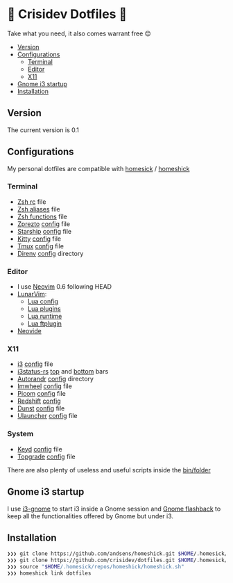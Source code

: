# 🤟 Crisidev Dotfiles 🤟

Take what you need, it also comes warrant free 😊

* [Version](#version)
* [Configurations](#configurations)
    * [Terminal](#terminal)
    * [Editor](#editor)
    * [X11](#x11)
* [Gnome i3 startup](#gnome-i3-startup)
* [Installation](#installation)

## Version
The current version is 0.1

## Configurations
My personal dotfiles are compatible with [homesick](https://github.com/technicalpickles/homesick) / [homeshick](https://github.com/andsens/homeshick)

### Terminal
* [Zsh rc](/home/.zshrc) file
* [Zsh aliases](/home/.zsh_aliases) file
* [Zsh functions](/home/.zsh_functions) file
* [Zprezto](https://github.com/sorin-ionescu/prezto) [config](/home/.zpreztorc) file
* [Starship](https://starship.rs) [config](/home/.config/starship.toml) file
* [Kitty](https://sw.kovidgoyal.net/kitty/) [config](/home/.config/kitty) file
* [Tmux](https://github.com/tmux/tmux/wiki) [config](/home/.tmux.conf) file
* [Direnv](https://direnv.net/) [config](/home/.config/direnv) directory

### Editor
* I use [Neovim](https://neovim.io) 0.6 following HEAD
* [LunarVim](https://lunarvim.org):
    - [Lua config](/home/.config/lvim/config.lua)
    - [Lua plugins](/home/.config/lvim/lua/user/plugins.lua)
    - [Lua runtime](/home/.config/lvim/lua/user)
    - [Lua ftplugin](/home/.config/lvim/ftplugin)
* [Neovide](https://github.com/neovide/neovide)

### X11
* [i3](https://i3wm.org/) [config](/home/.config/i3/config) file
* [i3status-rs](https://github.com/greshake/i3status-rust) [top](/home/.config/i3/config/top.toml) and [bottom](/home/.config/i3/config/bottom.toml) bars
* [Autorandr](https://github.com/phillipberndt/autorandr) [config](/home/.config/autorandr) directory
* [Imwheel](https://manpages.ubuntu.com/manpages/artful/man1/imwheel.1.html) [config](/home/.imwheelrc) file
* [Picom](https://github.com/yshui/picom) [config](/home/.config/picom/picom.conf) file
* [Redshift](https://wiki.archlinux.org/title/redshift) [config](/home/.config/redshift/redshift.conf)
* [Dunst](https://dunst-project.org/) [config](/home/.config/i3/config/dunst/dunstrc) file
* [Ulauncher](https://ulauncher.io/) [config](/home/.config/ulauncher/settings.json) file

### System
* [Keyd](https://github.com/rvaiya/keyd) [config](/system/etc/keyd/keyd.cfg) file
* [Topgrade](https://github.com/r-darwish/topgrade) [config](/home/.config/topgrade.toml) file

There are also plenty of useless and useful scripts inside the [bin/folder](/home/.bin)

## Gnome i3 startup
I use [i3-gnome](https://github.com/i3-gnome/i3-gnome) to start i3 inside a Gnome session and [Gnome flashback](https://wiki.gnome.org/Projects/GnomeFlashback) to keep all the functionalities offered by Gnome but under i3.

## Installation
```sh
❯❯❯ git clone https://github.com/andsens/homeshick.git $HOME/.homesick/repos/homeshick
❯❯❯ git clone https://github.com/crisidev/dotfiles.git $HOME/.homesick/dotfiles
❯❯❯ source "$HOME/.homesick/repos/homeshick/homeshick.sh"
❯❯❯ homeshick link dotfiles
```
